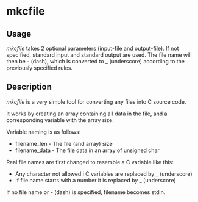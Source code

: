 
# mkcfile

## Usage

*mkcfile* takes 2 optional parameters (input-file and output-file). If not specified, standard input and standard output are used. The file name will then be - (dash), which is converted to _ (underscore) according to the previously specified rules.

## Description

*mkcfile* is a very simple tool for converting any files into C source code.

It works by creating an array containing all data in the file, and a corresponding variable with the array size.

Variable naming is as follows:
* filename_len - The file (and array) size
* filename_data - The file data in an array of unsigned char

Real file names are first changed to resemble a C variable like this:
* Any character not allowed i C variables are replaced by _ (underscore)
* If file name starts with a number it is replaced by _ (underscore)

If no file name or - (dash) is specified, filename becomes stdin.


